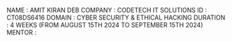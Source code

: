 NAME : AMIT KIRAN DEB
COMPANY : CODETECH  IT SOLUTIONS
ID : CT08DS6416
DOMAIN : CYBER SECURITY & ETHICAL HACKING
DURATION : 4 WEEKS (FROM AUGUST 15TH 2024 TO SEPTEMBER 15TH 2024) 
MENTOR : 
